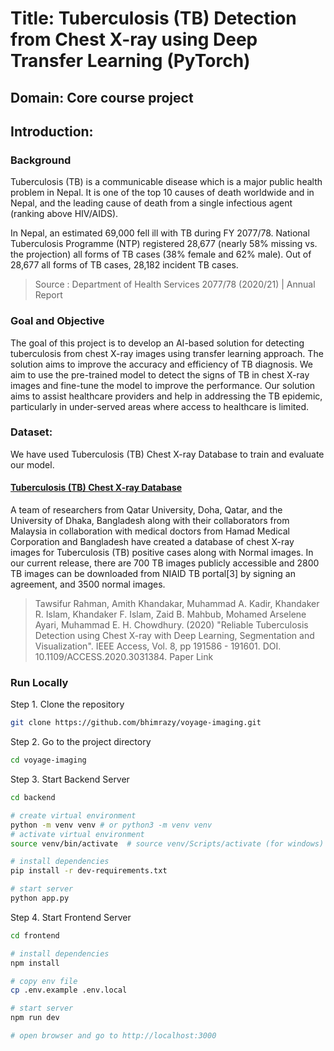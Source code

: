 # Title: Tuberculosis (TB) Detection from Chest X-ray using Deep Transfer Learning (PyTorch)

## Domain: Core course project 

## Introduction:

### Background

Tuberculosis (TB) is a communicable disease which is a major public health problem in Nepal. It is one of
the top 10 causes of death worldwide and in Nepal, and the leading cause of death from a single infectious
agent (ranking above HIV/AIDS).

In Nepal, an estimated 69,000 fell ill with TB during FY 2077/78. National Tuberculosis Programme (NTP)
registered 28,677 (nearly 58% missing vs. the projection) all forms of TB cases (38% female and 62% male).
Out of 28,677 all forms of TB cases, 28,182 incident TB cases.

> Source : Department of Health Services
> 2077/78 (2020/21) | Annual Report

### Goal and Objective

The goal of this project is to develop an AI-based solution for detecting tuberculosis from chest X-ray images using transfer learning approach. The solution aims to improve the accuracy and efficiency of TB diagnosis. We aim to use the pre-trained model to detect the signs of TB in chest X-ray images and fine-tune the model to improve the performance. Our solution aims to assist healthcare providers and help in addressing the TB epidemic, particularly in under-served areas where access to healthcare is limited.

### Dataset:

We have used Tuberculosis (TB) Chest X-ray Database to train and evaluate our model.

#### [Tuberculosis (TB) Chest X-ray Database](https://www.kaggle.com/datasets/tawsifurrahman/tuberculosis-tb-chest-xray-dataset)

A team of researchers from Qatar University, Doha, Qatar, and the University of Dhaka, Bangladesh along with their collaborators from Malaysia in collaboration with medical doctors from Hamad Medical Corporation and Bangladesh have created a database of chest X-ray images for Tuberculosis (TB) positive cases along with Normal images. In our current release, there are 700 TB images publicly accessible and 2800 TB images can be downloaded from NIAID TB portal[3] by signing an agreement, and 3500 normal images.

> Tawsifur Rahman, Amith Khandakar, Muhammad A. Kadir, Khandaker R. Islam, Khandaker F. Islam, Zaid B. Mahbub, Mohamed Arselene Ayari, Muhammad E. H. Chowdhury. (2020) "Reliable Tuberculosis Detection using Chest X-ray with Deep Learning, Segmentation and Visualization". IEEE Access, Vol. 8, pp 191586 - 191601. DOI. 10.1109/ACCESS.2020.3031384. Paper Link

### Run Locally

Step 1. Clone the repository

```bash
git clone https://github.com/bhimrazy/voyage-imaging.git
```

Step 2. Go to the project directory

```bash
cd voyage-imaging
```

Step 3. Start Backend Server

```bash
cd backend

# create virtual environment
python -m venv venv # or python3 -m venv venv
# activate virtual environment
source venv/bin/activate  # source venv/Scripts/activate (for windows)

# install dependencies
pip install -r dev-requirements.txt

# start server
python app.py

```

Step 4. Start Frontend Server

```bash
cd frontend

# install dependencies
npm install

# copy env file
cp .env.example .env.local

# start server
npm run dev

# open browser and go to http://localhost:3000
```
